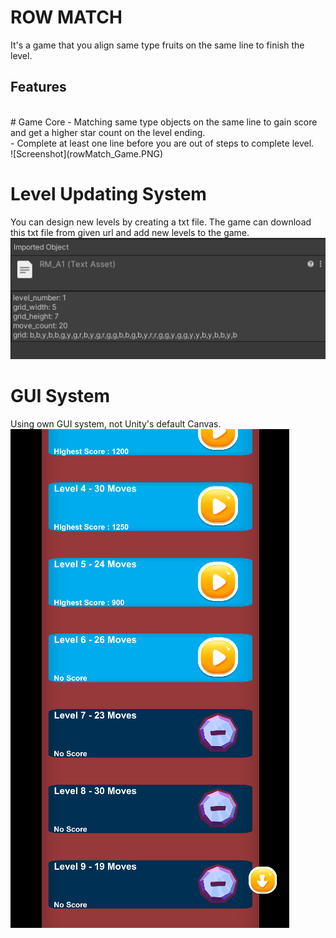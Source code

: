 # ROW MATCH
It's a game that you align same type fruits on the same line to finish the level.
<br />
## Features
<br />
# Game Core
- Matching same type objects on the same line to gain score and get a higher star count on the level ending. <br />
- Complete at least one line before you are out of steps to complete level.
<br /> ![Screenshot](rowMatch_Game.PNG) <br />

# Level Updating System
You can design new levels by creating a txt file. The game can download this txt file from given url and add new levels to the game.
<br /> ![Screenshot](rowMatch_LevelFileSample.PNG) <br />

# GUI System
Using own GUI system, not Unity's default Canvas.
<br /> ![Screenshot](rowMatch_Menu.PNG)
